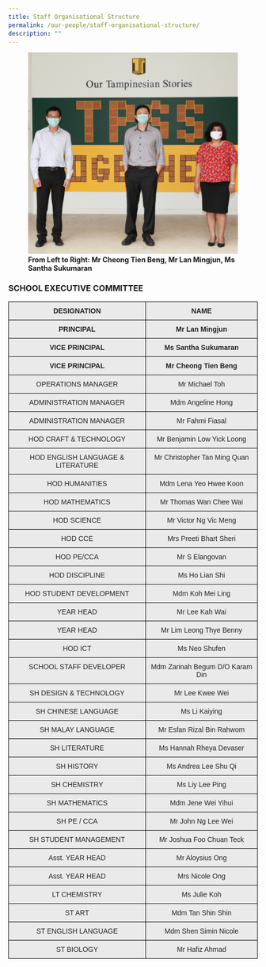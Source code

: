 ```yaml
---
title: Staff Organisational Structure
permalink: /our-people/staff-organisational-structure/
description: ""
---
```

<figure>
<img src="/images/School%20Leaders_Website.jpg">
<figcaption> <strong>From Left to Right: Mr Cheong Tien Beng, Mr Lan Mingjun, Ms Santha Sukumaran</strong> </figcaption>
</figure>

### SCHOOL EXECUTIVE COMMITTEE

<style type="text/css">
.tg  {border-collapse:collapse;border-spacing:0;}
.tg td{border-color:black;border-style:solid;border-width:1px;font-family:Arial, sans-serif;font-size:14px;
  overflow:hidden;padding:10px 5px;word-break:normal;}
.tg th{border-color:black;border-style:solid;border-width:1px;font-family:Arial, sans-serif;font-size:14px;
  font-weight:normal;overflow:hidden;padding:10px 5px;word-break:normal;}
.tg .tg-n4qt{background-color:#EAEAEA;color:#222;font-weight:bold;text-align:center;vertical-align:top}
.tg .tg-ii8k{background-color:#EAEAEA;color:#222;text-align:center;vertical-align:top}
</style>
<table class="tg">
<thead>
  <tr>
    <th class="tg-n4qt">DESIGNATION</th>
    <th class="tg-n4qt">NAME</th>
  </tr>
</thead>
<tbody>
  <tr>
    <td class="tg-n4qt">PRINCIPAL</td>
    <td class="tg-n4qt">Mr Lan Mingjun</td>
  </tr>
  <tr>
    <td class="tg-n4qt">VICE PRINCIPAL</td>
    <td class="tg-n4qt">Ms Santha Sukumaran </td>
  </tr>
  <tr>
    <td class="tg-n4qt">VICE PRINCIPAL</td>
    <td class="tg-n4qt">Mr Cheong Tien Beng</td>
  </tr>
  <tr>
    <td class="tg-ii8k">OPERATIONS MANAGER</td>
    <td class="tg-ii8k">Mr Michael Toh</td>
  </tr>
  <tr>
    <td class="tg-ii8k">ADMINISTRATION MANAGER</td>
    <td class="tg-ii8k">Mdm Angeline Hong</td>
  </tr>
  <tr>
    <td class="tg-ii8k">ADMINISTRATION MANAGER</td>
    <td class="tg-ii8k">Mr Fahmi Fiasal</td>
  </tr>
  <tr>
    <td class="tg-ii8k">HOD CRAFT &amp; TECHNOLOGY</td>
    <td class="tg-ii8k">Mr Benjamin Low Yick Loong</td>
  </tr>
  <tr>
    <td class="tg-ii8k">HOD ENGLISH LANGUAGE &amp; LITERATURE</td>
    <td class="tg-ii8k">Mr Christopher Tan Ming Quan</td>
  </tr>
  <tr>
    <td class="tg-ii8k">HOD HUMANITIES</td>
    <td class="tg-ii8k">Mdm Lena Yeo Hwee Koon</td>
  </tr>
  <tr>
    <td class="tg-ii8k">HOD MATHEMATICS</td>
    <td class="tg-ii8k">Mr Thomas Wan Chee Wai</td>
  </tr>
  <tr>
    <td class="tg-ii8k">HOD SCIENCE</td>
    <td class="tg-ii8k">Mr Victor Ng Vic Meng</td>
  </tr>
  <tr>
    <td class="tg-ii8k">HOD CCE</td>
    <td class="tg-ii8k">Mrs Preeti Bhart Sheri</td>
  </tr>
  <tr>
    <td class="tg-ii8k">HOD PE/CCA</td>
    <td class="tg-ii8k">Mr S Elangovan</td>
  </tr>
  <tr>
    <td class="tg-ii8k">HOD DISCIPLINE</td>
    <td class="tg-ii8k">Ms Ho Lian Shi</td>
  </tr>
  <tr>
    <td class="tg-ii8k">HOD STUDENT DEVELOPMENT</td>
    <td class="tg-ii8k">Mdm Koh Mei Ling</td>
  </tr>
  <tr>
    <td class="tg-ii8k">YEAR HEAD</td>
    <td class="tg-ii8k">Mr Lee Kah Wai</td>
  </tr>
  <tr>
    <td class="tg-ii8k">YEAR HEAD</td>
    <td class="tg-ii8k">Mr Lim Leong Thye Benny</td>
  </tr>
  <tr>
    <td class="tg-ii8k">HOD ICT</td>
    <td class="tg-ii8k">Ms Neo Shufen</td>
  </tr>
  <tr>
    <td class="tg-ii8k">SCHOOL STAFF DEVELOPER</td>
    <td class="tg-ii8k">Mdm Zarinah Begum D/O Karam Din</td>
  </tr>
  <tr>
    <td class="tg-ii8k">SH DESIGN &amp; TECHNOLOGY</td>
    <td class="tg-ii8k">Mr Lee Kwee Wei</td>
  </tr>
  <tr>
    <td class="tg-ii8k">SH CHINESE LANGUAGE</td>
    <td class="tg-ii8k">Ms Li Kaiying</td>
  </tr>
  <tr>
    <td class="tg-ii8k">SH MALAY LANGUAGE</td>
    <td class="tg-ii8k">Mr Esfan Rizal Bin Rahwom</td>
  </tr>
  <tr>
    <td class="tg-ii8k">SH LITERATURE</td>
    <td class="tg-ii8k">Ms Hannah Rheya Devaser</td>
  </tr>
  <tr>
    <td class="tg-ii8k">SH HISTORY</td>
    <td class="tg-ii8k">Ms Andrea Lee Shu Qi</td>
  </tr>
  <tr>
    <td class="tg-ii8k">SH CHEMISTRY</td>
    <td class="tg-ii8k">Ms Liy Lee Ping  </td>
  </tr>
  <tr>
    <td class="tg-ii8k">SH MATHEMATICS</td>
    <td class="tg-ii8k">Mdm Jene Wei Yihui</td>
  </tr>
  <tr>
    <td class="tg-ii8k">SH PE / CCA</td>
    <td class="tg-ii8k">Mr John Ng Lee Wei</td>
  </tr>
  <tr>
    <td class="tg-ii8k">SH STUDENT MANAGEMENT</td>
    <td class="tg-ii8k">Mr Joshua Foo Chuan Teck</td>
  </tr>
  <tr>
    <td class="tg-ii8k">Asst. YEAR HEAD </td>
    <td class="tg-ii8k">Mr Aloysius Ong</td>
  </tr>
  <tr>
    <td class="tg-ii8k">Asst. YEAR HEAD </td>
    <td class="tg-ii8k">Mrs Nicole Ong</td>
  </tr>
  <tr>
    <td class="tg-ii8k">LT CHEMISTRY</td>
    <td class="tg-ii8k">Ms Julie Koh</td>
  </tr>
  <tr>
    <td class="tg-ii8k">ST ART</td>
    <td class="tg-ii8k">Mdm Tan Shin Shin</td>
  </tr>
  <tr>
    <td class="tg-ii8k">ST ENGLISH LANGUAGE</td>
    <td class="tg-ii8k">Mdm Shen Simin Nicole </td>
  </tr>
  <tr>
    <td class="tg-ii8k">ST BIOLOGY</td>
    <td class="tg-ii8k">Mr Hafiz Ahmad</td>
  </tr>
</tbody>
</table>